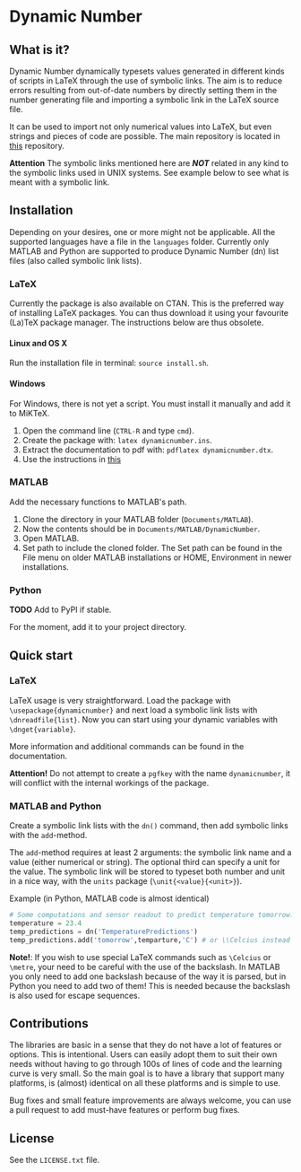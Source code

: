 Dynamic Number
==============

What is it?
-----------

Dynamic Number dynamically typesets values generated in different kinds of scripts in LaTeX through the use of symbolic links. The aim is to reduce errors resulting from out-of-date numbers by directly setting them in the number generating file and importing a symbolic link in the LaTeX source file.

It can be used to import not only numerical values into LaTeX, but even strings and pieces of code are possible. The main repository is located in [this](https://github.com/opieters/DynamicNumber) repository.

**Attention** The symbolic links mentioned here are ***NOT*** related in any kind to the symbolic links used in UNIX systems. See example below to see what is meant with a symbolic link.

Installation
------------

Depending on your desires, one or more might not be applicable. All the supported languages have a file in the `languages` folder. Currently only MATLAB and Python are supported to produce Dynamic Number (dn) list files (also called symbolic link lists).

### LaTeX

Currently the package is also available on CTAN. This is the preferred way of installing LaTeX packages. You can thus download it using your favourite (La)TeX package manager. The instructions below are thus obsolete.

#### Linux and OS X

Run the installation file in terminal: `source install.sh`.

#### Windows

For Windows, there is not yet a script. You must install it manually and add it to MiKTeX.

1. Open the command line (`CTRL-R` and type `cmd`).
2. Create the package with: `latex dynamicnumber.ins`.
3. Extract the documentation to pdf with: `pdflatex dynamicnumber.dtx`.
4. Use the instructions in [this](http://tex.stackexchange.com/questions/2063/how-can-i-manually-install-a-package-on-miktex-windows)

### MATLAB

Add the necessary functions to MATLAB's path.

1. Clone the directory in your MATLAB folder (`Documents/MATLAB`).
2. Now the contents should be in `Documents/MATLAB/DynamicNumber`.
3. Open MATLAB.
4. Set path to include the cloned folder. The Set path can be found in the File menu on older MATLAB installations or HOME, Environment in newer installations.

### Python

**TODO** Add to PyPI if stable.

For the moment, add it to your project directory.

Quick start
-----------

### LaTeX

LaTeX usage is very straightforward. Load the package with `\usepackage{dynamicnumber}` and next load a symbolic link lists with `\dnreadfile{list}`. Now you can start using your dynamic variables with `\dnget{variable}`.

More information and additional commands can be found in the documentation.

**Attention!** Do not attempt to create a `pgfkey` with the name `dynamicnumber`, it will conflict with the internal workings of the package.

### MATLAB and Python

Create a symbolic link lists with the `dn()` command, then add symbolic links with the `add`-method.

The `add`-method requires at least 2 arguments: the symbolic link name and a value (either numerical or string). The optional third can specify a unit for the value. The symbolic link will be stored to typeset both number and unit in a nice way, with the `units` package (`\unit{<value}{<unit>}`).

Example (in Python, MATLAB code is almost identical)

```python
# Some computations and sensor readout to predict temperature tomorrow:
temperature = 23.4
temp_predictions = dn('TemperaturePredictions')
temp_predictions.add('tomorrow',temparture,'C') # or \\Celcius instead of C
```

**Note!**: If you wish to use special LaTeX commands such as `\Celcius` or `\metre`, your need to be careful with the use of the backslash. In MATLAB you only need to add one backslash because of the way it is parsed, but in Python you need to add two of them! This is needed because the backslash is also used for escape sequences.

Contributions
-------------

The libraries are basic in a sense that they do not have a lot of features or options. This is intentional. Users can easily adopt them to suit their own needs without having to go through 100s of lines of code and the learning curve is very small. So the main goal is to have a library that support many platforms, is (almost) identical on all these platforms and is simple to use.

Bug fixes and small feature improvements are always welcome, you can use a pull request to add must-have features or perform bug fixes.

License
-------

See the `LICENSE.txt` file.
